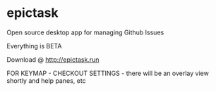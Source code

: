 # epictask
Open source desktop app for managing Github Issues

Everything is BETA

Download @ http://epictask.run


FOR KEYMAP - CHECKOUT SETTINGS - there will be an overlay view shortly and help panes, etc

